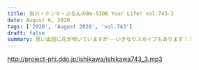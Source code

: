 ```yaml
---
title: 石川・ホンマ・ぶるんのBe-SIDE Your Life! vol.743-3
date: August 6, 2020
tags: ['2020', 'August 2020', 'vol.743']
draft: false
summary: 思い出話に花が咲いていますが･･･いきなりスカイプもあります！！
---
```


http://project-phi.ddo.jp/ishikawa/ishikawa743_3.mp3